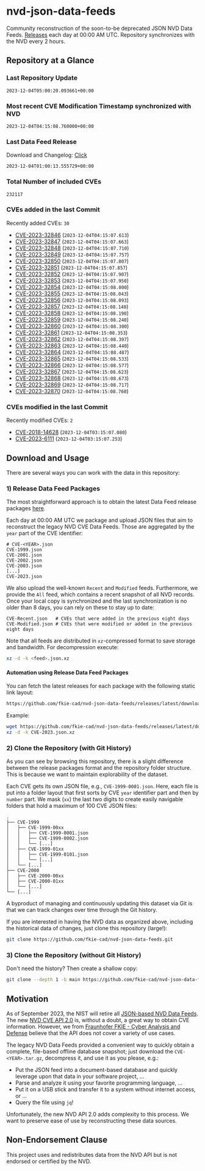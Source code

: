 # nvd-json-data-feeds

Community reconstruction of the soon-to-be deprecated JSON NVD Data Feeds. 
[Releases](https://github.com/fkie-cad/nvd-json-data-feeds/releases/latest) each day at 00:00 AM UTC.
Repository synchronizes with the NVD every 2 hours.

## Repository at a Glance

### Last Repository Update

```plain
2023-12-04T05:00:20.093661+00:00
```

### Most recent CVE Modification Timestamp synchronized with NVD

```plain
2023-12-04T04:15:08.760000+00:00
```

### Last Data Feed Release

Download and Changelog: [Click](https://github.com/fkie-cad/nvd-json-data-feeds/releases/latest)

```plain
2023-12-04T01:00:13.555729+00:00
```

### Total Number of included CVEs

```plain
232117
```

### CVEs added in the last Commit

Recently added CVEs: `30`

* [CVE-2023-32846](CVE-2023/CVE-2023-328xx/CVE-2023-32846.json) (`2023-12-04T04:15:07.613`)
* [CVE-2023-32847](CVE-2023/CVE-2023-328xx/CVE-2023-32847.json) (`2023-12-04T04:15:07.663`)
* [CVE-2023-32848](CVE-2023/CVE-2023-328xx/CVE-2023-32848.json) (`2023-12-04T04:15:07.710`)
* [CVE-2023-32849](CVE-2023/CVE-2023-328xx/CVE-2023-32849.json) (`2023-12-04T04:15:07.757`)
* [CVE-2023-32850](CVE-2023/CVE-2023-328xx/CVE-2023-32850.json) (`2023-12-04T04:15:07.807`)
* [CVE-2023-32851](CVE-2023/CVE-2023-328xx/CVE-2023-32851.json) (`2023-12-04T04:15:07.857`)
* [CVE-2023-32852](CVE-2023/CVE-2023-328xx/CVE-2023-32852.json) (`2023-12-04T04:15:07.907`)
* [CVE-2023-32853](CVE-2023/CVE-2023-328xx/CVE-2023-32853.json) (`2023-12-04T04:15:07.950`)
* [CVE-2023-32854](CVE-2023/CVE-2023-328xx/CVE-2023-32854.json) (`2023-12-04T04:15:08.000`)
* [CVE-2023-32855](CVE-2023/CVE-2023-328xx/CVE-2023-32855.json) (`2023-12-04T04:15:08.043`)
* [CVE-2023-32856](CVE-2023/CVE-2023-328xx/CVE-2023-32856.json) (`2023-12-04T04:15:08.093`)
* [CVE-2023-32857](CVE-2023/CVE-2023-328xx/CVE-2023-32857.json) (`2023-12-04T04:15:08.140`)
* [CVE-2023-32858](CVE-2023/CVE-2023-328xx/CVE-2023-32858.json) (`2023-12-04T04:15:08.190`)
* [CVE-2023-32859](CVE-2023/CVE-2023-328xx/CVE-2023-32859.json) (`2023-12-04T04:15:08.240`)
* [CVE-2023-32860](CVE-2023/CVE-2023-328xx/CVE-2023-32860.json) (`2023-12-04T04:15:08.300`)
* [CVE-2023-32861](CVE-2023/CVE-2023-328xx/CVE-2023-32861.json) (`2023-12-04T04:15:08.353`)
* [CVE-2023-32862](CVE-2023/CVE-2023-328xx/CVE-2023-32862.json) (`2023-12-04T04:15:08.397`)
* [CVE-2023-32863](CVE-2023/CVE-2023-328xx/CVE-2023-32863.json) (`2023-12-04T04:15:08.440`)
* [CVE-2023-32864](CVE-2023/CVE-2023-328xx/CVE-2023-32864.json) (`2023-12-04T04:15:08.487`)
* [CVE-2023-32865](CVE-2023/CVE-2023-328xx/CVE-2023-32865.json) (`2023-12-04T04:15:08.533`)
* [CVE-2023-32866](CVE-2023/CVE-2023-328xx/CVE-2023-32866.json) (`2023-12-04T04:15:08.577`)
* [CVE-2023-32867](CVE-2023/CVE-2023-328xx/CVE-2023-32867.json) (`2023-12-04T04:15:08.623`)
* [CVE-2023-32868](CVE-2023/CVE-2023-328xx/CVE-2023-32868.json) (`2023-12-04T04:15:08.673`)
* [CVE-2023-32869](CVE-2023/CVE-2023-328xx/CVE-2023-32869.json) (`2023-12-04T04:15:08.717`)
* [CVE-2023-32870](CVE-2023/CVE-2023-328xx/CVE-2023-32870.json) (`2023-12-04T04:15:08.760`)


### CVEs modified in the last Commit

Recently modified CVEs: `2`

* [CVE-2018-14628](CVE-2018/CVE-2018-146xx/CVE-2018-14628.json) (`2023-12-04T03:15:07.080`)
* [CVE-2023-6111](CVE-2023/CVE-2023-61xx/CVE-2023-6111.json) (`2023-12-04T03:15:07.253`)


## Download and Usage

There are several ways you can work with the data in this repository:

### 1) Release Data Feed Packages

The most straightforward approach is to obtain the latest Data Feed release packages [here](https://github.com/fkie-cad/nvd-json-data-feeds/releases/latest).

Each day at 00:00 AM UTC we package and upload JSON files that aim to reconstruct the legacy NVD CVE Data Feeds.
Those are aggregated by the `year` part of the CVE identifier:

```
# CVE-<YEAR>.json
CVE-1999.json
CVE-2001.json
CVE-2002.json
CVE-2003.json
[...]
CVE-2023.json
```

We also upload the well-known `Recent` and `Modified` feeds.
Furthermore, we provide the `All` feed, which contains a recent snapshot of all NVD records.
Once your local copy is synchronized and the last synchronization is no older than 8 days, you can rely on these to stay up to date:

```plain
CVE-Recent.json   # CVEs that were added in the previous eight days
CVE-Modified.json # CVEs that were modified or added in the previous eight days
```

Note that all feeds are distributed in `xz`-compressed format to save storage and bandwidth.
For decompression execute:

```sh
xz -d -k <feed>.json.xz
```


#### Automation using Release Data Feed Packages

You can fetch the latest releases for each package with the following static link layout:

```sh
https://github.com/fkie-cad/nvd-json-data-feeds/releases/latest/download/CVE-<YEAR>.json.xz
```

Example:

```sh
wget https://github.com/fkie-cad/nvd-json-data-feeds/releases/latest/download/CVE-2023.json.xz
xz -d -k CVE-2023.json.xz
```

### 2) Clone the Repository (with Git History)

As you can see by browsing this repository, there is a slight difference between the release packages format and the repository folder structure.
This is because we want to maintain explorability of the dataset.

Each CVE gets its own JSON file, e.g., `CVE-1999-0001.json`.
Here, each file is put into a folder layout that first sorts by CVE `year` identifier part and then by `number` part.
We mask (`xx`) the last two digits to create easily navigable folders that hold a maximum of 100 CVE JSON files:

```plain
.
├── CVE-1999
│   ├── CVE-1999-00xx
│   │   ├── CVE-1999-0001.json
│   │   ├── CVE-1999-0002.json
│   │   └── [...]
│   ├── CVE-1999-01xx
│   │   ├── CVE-1999-0101.json
│   │   └── [...]
│   └── [...]
├── CVE-2000
│   ├── CVE-2000-00xx
│   ├── CVE-2000-01xx
│   └── [...]
└── [...]
```

A byproduct of managing and continuously updating this dataset via Git is that we can track changes over time through the Git history.

If you are interested in having the NVD data as organized above, including the historical data of changes, just clone this repository (large!):

```sh
git clone https://github.com/fkie-cad/nvd-json-data-feeds.git
```

### 3) Clone the Repository (without Git History)

Don't need the history? Then create a shallow copy:

```sh
git clone --depth 1 -b main https://github.com/fkie-cad/nvd-json-data-feeds.git
```

## Motivation

As of September 2023, the NIST will retire all [JSON-based NVD Data Feeds](https://nvd.nist.gov/vuln/data-feeds#divRetirementBanner-1).
The new [NVD CVE API 2.0](https://nvd.nist.gov/developers/vulnerabilities) is, without a doubt, a great way to obtain CVE information.
However, we from [Fraunhofer FKIE - Cyber Analysis and Defense](https://www.fkie.fraunhofer.de/en/departments/cad.html) believe that the API does not cover a variety of use cases.

The legacy NVD Data Feeds provided a convenient way to quickly obtain a complete, file-based offline database snapshot; just download the `CVE-<YEAR>.tar.gz`, decompress it, and use it as you please, e.g.:

* Put the JSON feed into a document-based database and quickly leverage upon that data in your software project, ...
* Parse and analyze it using your favorite programming language, ...
* Put it on a USB stick and transfer it to a system without internet access, or ...
* Query the file using `jq`!

Unfortunately, the new NVD API 2.0 adds complexity to this process.
We want to preserve ease of use by reconstructing these data sources.

## Non-Endorsement Clause

This project uses and redistributes data from the NVD API but is not endorsed or certified by the NVD.
